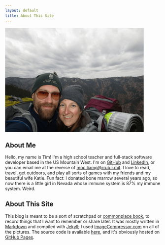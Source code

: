 ```yaml
---
layout: default
title: About This Site
---
```


<img align="CENTER" src="/images/tim and katie.png" width="450" alt=""/>

## About Me  
Hello, my name is Tim! I'm a high school teacher and full-stack software developer based in the US Mountain West. I'm on [GitHub](https://github.com/timburr1) and [LinkedIn](https://www.linkedin.com/in/timothy-burr-a39a8866), or you can email me at the reverse of moc.liamg@rrub.r.mit. I love to read, travel, get outdoors, and play all sorts of games with my friends and my beautiful wife Katie. Fun fact: I donated bone marrow several years ago, so now there is a little girl in Nevada whose immune system is 87% my immune system. Weird.

## About This Site  
This blog is meant to be a sort of scratchpad or [commonplace book](https://en.wikipedia.org/wiki/Commonplace_book), to record things that I want to remember or share later. It was mostly written in [Markdown](https://daringfireball.net/projects/markdown/) and compiled with [Jekyll](https://jekyllrb.com/); I used [ImageCompressor.com](https://imagecompressor.com/) on all of the pictures. The source code is available [here](https://github.com/timburr1/timburr1.github.io), and it's obviously hosted on [GitHub Pages](https://pages.github.com/).  